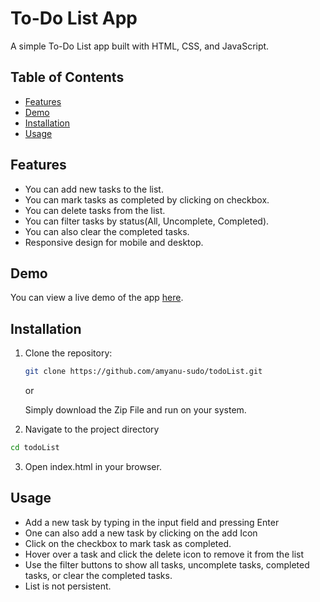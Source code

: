 # To-Do List App

A simple To-Do List app built with HTML, CSS, and JavaScript.

## Table of Contents

- [Features](#features)
- [Demo](#demo)
- [Installation](#installation)
- [Usage](#usage)

## Features

- You can add new tasks to the list.
- You can mark tasks as completed by clicking on checkbox.
- You can delete tasks from the list.
- You can filter tasks by status(All, Uncomplete, Completed).
- You can also clear the completed tasks.
- Responsive design for mobile and desktop.

## Demo

You can view a live demo of the app [here](https://amyanu-sudo.github.io/todoList/).

## Installation

1. Clone the repository:
   ```bash
   git clone https://github.com/amyanu-sudo/todoList.git
   ```
   or
   
   Simply download the Zip File and run on your system.

2. Navigate to the project directory
  ```bash
  cd todoList
  ```
3. Open index.html in your browser.
   
## Usage

- Add a new task by typing in the input field and pressing Enter
- One can also add a new task by clicking on the add Icon
- Click on the checkbox to mark task as completed.
- Hover over a task and click the delete icon to remove it from the list
- Use the filter buttons to show all tasks, uncomplete tasks, completed tasks, or clear the completed tasks.
- List is not persistent.
